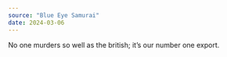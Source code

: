 ```yaml
---
source: "Blue Eye Samurai"
date: 2024-03-06
---
```


No one murders so well as the british; it’s our number one export.
